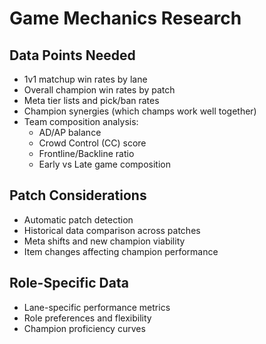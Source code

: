 # Game Mechanics Research

## Data Points Needed

- 1v1 matchup win rates by lane
- Overall champion win rates by patch
- Meta tier lists and pick/ban rates
- Champion synergies (which champs work well together)
- Team composition analysis:
  - AD/AP balance
  - Crowd Control (CC) score
  - Frontline/Backline ratio
  - Early vs Late game composition

## Patch Considerations

- Automatic patch detection
- Historical data comparison across patches
- Meta shifts and new champion viability
- Item changes affecting champion performance

## Role-Specific Data

- Lane-specific performance metrics
- Role preferences and flexibility
- Champion proficiency curves
